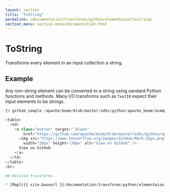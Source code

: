 ```yaml
---
layout: section
title: "ToString"
permalink: /documentation/transforms/python/elementwise/tostring/
section_menu: section-menu/documentation.html
---
```

<!--
Licensed under the Apache License, Version 2.0 (the "License");
you may not use this file except in compliance with the License.
You may obtain a copy of the License at

http://www.apache.org/licenses/LICENSE-2.0

Unless required by applicable law or agreed to in writing, software
distributed under the License is distributed on an "AS IS" BASIS,
WITHOUT WARRANTIES OR CONDITIONS OF ANY KIND, either express or implied.
See the License for the specific language governing permissions and
limitations under the License.
-->

# ToString

<script type="text/javascript">
localStorage.setItem('language', 'language-py')
</script>

Transforms every element in an input collection a string.

## Example

Any non-string element can be converted to a string using sandard Python functions and methods.
Many I/O transforms such as `TextIO` expect their input elements to be strings.

```py
{% github_sample /apache/beam/blob/master/sdks/python/apache_beam/examples/snippets/transforms/element_wise/to_string.py tag:to_string %}```

<table>
  <td>
    <a class="button" target="_blank"
        href="https://github.com/apache/beam/blob/master/sdks/python/apache_beam/examples/snippets/transforms/element_wise/to_string.py">
      <img src="https://www.tensorflow.org/images/GitHub-Mark-32px.png"
        width="20px" height="20px" alt="View on GitHub" />
      View on GitHub
    </a>
  </td>
</table>
<br>

## Related transforms

* [Map]({{ site.baseurl }}/documentation/transforms/python/elementwise/map) applies a simple 1-to-1 mapping function over each element in the collection

